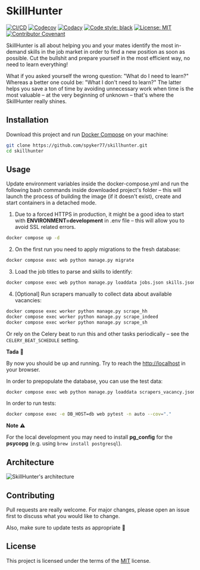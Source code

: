 # SkillHunter

[![CI/CD](https://github.com/spyker77/skillhunter/actions/workflows/main.yml/badge.svg?branch=main)](https://github.com/spyker77/skillhunter/actions/workflows/main.yml)
[![Codecov](https://codecov.io/gh/spyker77/skillhunter/graph/badge.svg?token=BBTT6UO39V)](https://codecov.io/gh/spyker77/skillhunter)
[![Codacy](https://app.codacy.com/project/badge/Grade/111702284f88482bbc4b64d2b6d169c5)](https://app.codacy.com/gh/spyker77/skillhunter/dashboard)
[![Code style: black](https://img.shields.io/badge/code%20style-black-000000.svg)](https://github.com/psf/black)
[![License: MIT](https://img.shields.io/badge/License-MIT-yellow.svg)](LICENSE)
[![Contributor Covenant](https://img.shields.io/badge/Contributor%20Covenant-2.0-4baaaa.svg)](CODE_OF_CONDUCT.md)

SkillHunter is all about helping you and your mates identify the most in-demand skills in the job market in order to find a new position as soon as possible. Cut the bullshit and prepare yourself in the most efficient way, no need to learn everything!

What if you asked yourself the wrong question: "What do I need to learn?" Whereas a better one could be: "What I don't need to learn?" The latter helps you save a ton of time by avoiding unnecessary work when time is the most valuable – at the very beginning of unknown – that's where the SkillHunter really shines.

## Installation

Download this project and run [Docker Compose](https://docs.docker.com/compose/install/) on your machine:

```bash
git clone https://github.com/spyker77/skillhunter.git
cd skillhunter
```

## Usage

Update environment variables inside the docker-compose.yml and run the following bash commands inside downloaded project's folder – this will launch the process of building the image (if it doesn't exist), create and start containers in a detached mode.

1. Due to a forced HTTPS in production, it might be a good idea to start with **ENVIRONMENT=development** in .env file – this will allow you to avoid SSL related errors.

```bash
docker compose up -d
```

2. On the first run you need to apply migrations to the fresh database:

```bash
docker compose exec web python manage.py migrate
```

3. Load the job titles to parse and skills to identify:

```bash
docker compose exec web python manage.py loaddata jobs.json skills.json
```

4. [Optional] Run scrapers manually to collect data about available vacancies:

```bash
docker compose exec worker python manage.py scrape_hh
docker compose exec worker python manage.py scrape_indeed
docker compose exec worker python manage.py scrape_sh
```

Or rely on the Celery beat to run this and other tasks periodically – see the `CELERY_BEAT_SCHEDULE` setting.

**Tada** 🎉

By now you should be up and running. Try to reach the <http://localhost> in your browser.

In order to prepopulate the database, you can use the test data:

```bash
docker compose exec web python manage.py loaddata scrapers_vacancy.json scrapers_vacancy_part_1.json scrapers_vacancy_part_2.json scrapers_vacancy_part_3.json
```

In order to run tests:

```bash
docker compose exec -e DB_HOST=db web pytest -n auto --cov="."
```

**Note** ⚠️

For the local development you may need to install **pg_config** for the **psycopg** (e.g. using `brew install postgresql`).

## Architecture

![SkillHunter's architecture](https://spyker77.notion.site/image/https%3A%2F%2Fs3-us-west-2.amazonaws.com%2Fsecure.notion-static.com%2F24293db7-cf4b-46ca-8a44-e9ac458107f9%2FArchitecture.png?table=block&id=de70516a-c572-4324-8f80-c40b97118997&spaceId=d8f7323e-790b-48e9-8264-b0e2573a22ac&width=2000&userId=&cache=v2)

## Contributing

Pull requests are really welcome. For major changes, please open an issue first to discuss what you would like to change.

Also, make sure to update tests as appropriate 🙏

## License

This project is licensed under the terms of the [MIT](https://github.com/spyker77/skillhunter/blob/main/LICENSE) license.
